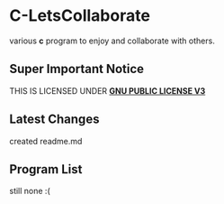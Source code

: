 # C-LetsCollaborate
various **c** program to enjoy and collaborate with others. 

## Super Important Notice
THIS IS LICENSED UNDER [**GNU PUBLIC LICENSE V3**](LICENSE)  

## Latest Changes
created readme.md

## Program List
still none :(
